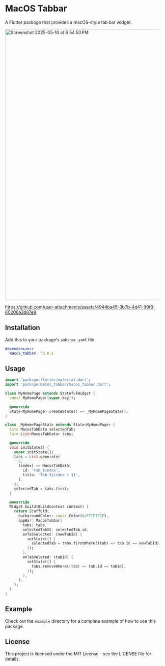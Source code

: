 # MacOS Tabbar

A Flutter package that provides a macOS-style tab bar widget.

<img width="880" alt="Screenshot 2025-05-10 at 6 54 50 PM" src="https://github.com/user-attachments/assets/c265af46-a2ae-4dd3-af14-4a688fa92bbd" />


https://github.com/user-attachments/assets/4944ba45-3b7b-4d41-99f9-60206a3d87e9

## Installation

Add this to your package's `pubspec.yaml` file:

```yaml
dependencies:
  macos_tabbar: ^0.0.1
```

## Usage

```dart
import 'package:flutter/material.dart';
import 'package:macos_tabbar/macos_tabbar.dart';

class MyHomePage extends StatefulWidget {
  const MyHomePage({super.key});

  @override
  State<MyHomePage> createState() => _MyHomePageState();
}

class _MyHomePageState extends State<MyHomePage> {
  late MacosTabData selectedTab;
  late List<MacosTabData> tabs;

  @override
  void initState() {
    super.initState();
    tabs = List.generate(
      5,
      (index) => MacosTabData(
        id: 'tab_$index',
        title: 'Tab ${index + 1}',
      ),
    );
    selectedTab = tabs.first;
  }

  @override
  Widget build(BuildContext context) {
    return Scaffold(
      backgroundColor: const Color(0xFF1E1E1E),
      appBar: MacosTabbar(
        tabs: tabs,
        selectedTabId: selectedTab.id,
        onTabSelected: (newTabId) {
          setState(() {
            selectedTab = tabs.firstWhere((tab) => tab.id == newTabId);
          });
        },
        onTabDeleted: (tabId) {
          setState(() {
            tabs.removeWhere((tab) => tab.id == tabId);
          });
        },
      ),
    );
  }
}
```

## Example

Check out the `example` directory for a complete example of how to use this package.

## License

This project is licensed under the MIT License - see the LICENSE file for details.
